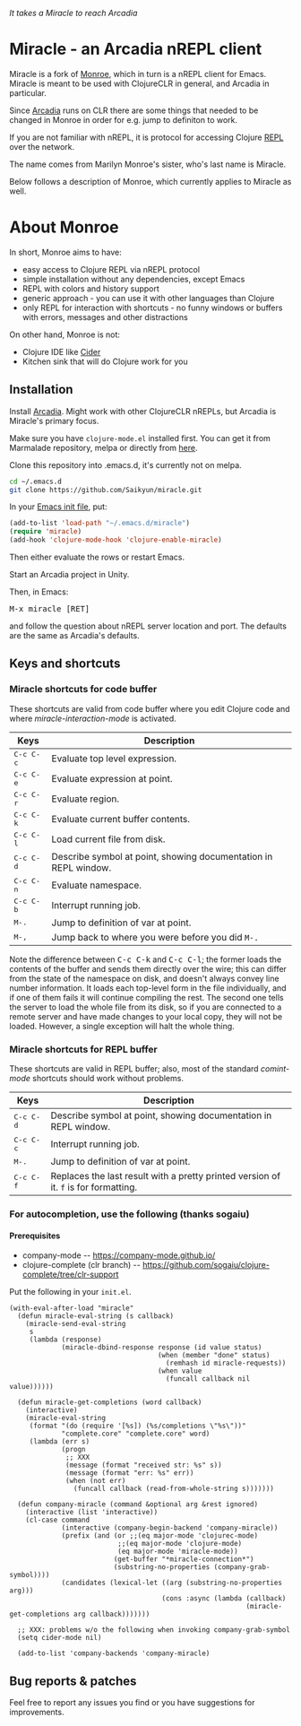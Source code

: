 _It takes a Miracle to reach Arcadia_

# Miracle - an Arcadia nREPL client
Miracle is a fork of [Monroe](https://github.com/sanel/monroe), which in turn is a nREPL client for Emacs. Miracle is meant to be used with ClojureCLR in general, and Arcadia in particular.

Since [Arcadia](https://github.com/arcadia-unity/Arcadia) runs on CLR there are some things that needed to be changed in Monroe in order for e.g. jump to definiton to work.

If you are not familiar with nREPL, it is protocol for accessing
Clojure [REPL](http://en.wikipedia.org/wiki/Read-eval-print_loop) over
the network.

The name comes from Marilyn Monroe's sister, who's last name is Miracle.

Below follows a description of Monroe, which currently applies to Miracle as well.

# About Monroe

In short, Monroe aims to have:

* easy access to Clojure REPL via nREPL protocol
* simple installation without any dependencies, except Emacs
* REPL with colors and history support
* generic approach - you can use it with other languages than Clojure
* only REPL for interaction with shortcuts - no funny windows or buffers with errors,
  messages and other distractions

On other hand, Monroe is not:

* Clojure IDE like [Cider](https://github.com/clojure-emacs/cider)
* Kitchen sink that will do Clojure work for you

## Installation

Install [Arcadia](https://github.com/arcadia-unity/Arcadia). Might work with other ClojureCLR nREPLs, but Arcadia is Miracle's primary focus.

Make sure you have `clojure-mode.el` installed first. You can get it
from Marmalade repository, melpa or directly from
[here](https://github.com/clojure-emacs/clojure-mode).

Clone this repository into .emacs.d, it's currently not on melpa.
```sh
cd ~/.emacs.d
git clone https://github.com/Saikyun/miracle.git
```

In your [Emacs init file](https://www.gnu.org/software/emacs/manual/html_node/emacs/Init-File.html), put:

```el
(add-to-list 'load-path "~/.emacs.d/miracle")
(require 'miracle)
(add-hook 'clojure-mode-hook 'clojure-enable-miracle)
```

Then either evaluate the rows or restart Emacs.

Start an Arcadia project in Unity.

Then, in Emacs:

<kbd>M-x miracle [RET]</kbd>

and follow the question about nREPL server location and port. The defaults are the same as Arcadia's defaults.

## Keys and shortcuts

### Miracle shortcuts for code buffer

These shortcuts are valid from code buffer where you edit Clojure
code and where *miracle-interaction-mode* is activated.

Keys                | Description
--------------------|----------------------------
<kbd>C-c C-c</kbd>  | Evaluate top level expression.
<kbd>C-c C-e</kbd>  | Evaluate expression at point.
<kbd>C-c C-r</kbd>  | Evaluate region.
<kbd>C-c C-k</kbd>  | Evaluate current buffer contents.
<kbd>C-c C-l</kbd>  | Load current file from disk.
<kbd>C-c C-d</kbd>  | Describe symbol at point, showing documentation in REPL window.
<kbd>C-c C-n</kbd>  | Evaluate namespace.
<kbd>C-c C-b</kbd>  | Interrupt running job.
<kbd>M-.</kbd>      | Jump to definition of var at point.
<kbd>M-,</kbd>      | Jump back to where you were before you did `M-.`

Note the difference between <kbd>C-c C-k</kbd> and <kbd>C-c C-l</kbd>;
the former loads the contents of the buffer and sends them directly
over the wire; this can differ from the state of the namespace on
disk, and doesn't always convey line number information. It loads each
top-level form in the file individually, and if one of them fails it
will continue compiling the rest. The second one tells the server to
load the whole file from its disk, so if you are connected to a remote
server and have made changes to your local copy, they will not be
loaded. However, a single exception will halt the whole thing.

### Miracle shortcuts for REPL buffer

These shortcuts are valid in REPL buffer; also, most of the standard
*comint-mode* shortcuts should work without problems.

Keys                | Description
--------------------|----------------------------
<kbd>C-c C-d</kbd>  | Describe symbol at point, showing documentation in REPL window.
<kbd>C-c C-c</kbd>  | Interrupt running job.
<kbd>M-.</kbd>      | Jump to definition of var at point.
<kbd>C-c C-f</kbd>  | Replaces the last result with a pretty printed version of it. `f` is for formatting.

###  For autocompletion, use the following (thanks sogaiu)
#### Prerequisites

- company-mode -- https://company-mode.github.io/
- clojure-complete (clr branch) -- https://github.com/sogaiu/clojure-complete/tree/clr-support

Put the following in your `init.el`.

```
(with-eval-after-load "miracle"
  (defun miracle-eval-string (s callback)
    (miracle-send-eval-string
     s
     (lambda (response)
             (miracle-dbind-response response (id value status)
                                     (when (member "done" status)
                                       (remhash id miracle-requests))
                                     (when value
                                       (funcall callback nil value))))))

  (defun miracle-get-completions (word callback)
    (interactive)
    (miracle-eval-string
     (format "(do (require '[%s]) (%s/completions \"%s\"))"
             "complete.core" "complete.core" word)
     (lambda (err s)
             (progn
              ;; XXX
              (message (format "received str: %s" s))
              (message (format "err: %s" err))
              (when (not err)
                (funcall callback (read-from-whole-string s)))))))

  (defun company-miracle (command &optional arg &rest ignored)
    (interactive (list 'interactive))
    (cl-case command
             (interactive (company-begin-backend 'company-miracle))
             (prefix (and (or ;;(eq major-mode 'clojurec-mode)
                           ;;(eq major-mode 'clojure-mode)
                           (eq major-mode 'miracle-mode))
                          (get-buffer "*miracle-connection*")
                          (substring-no-properties (company-grab-symbol))))
             (candidates (lexical-let ((arg (substring-no-properties arg)))
                                      (cons :async (lambda (callback)
                                                           (miracle-get-completions arg callback)))))))

  ;; XXX: problems w/o the following when invoking company-grab-symbol
  (setq cider-mode nil)

  (add-to-list 'company-backends 'company-miracle)
```


## Bug reports & patches

Feel free to report any issues you find or you have suggestions for improvements.
